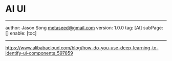 # AI UI
---
author: Jason Song <metaseed@gmail.com>
version: 1.0.0
tag: [AI]
subPage: []
enable: [toc]

---

https://www.alibabacloud.com/blog/how-do-you-use-deep-learning-to-identify-ui-components_597859